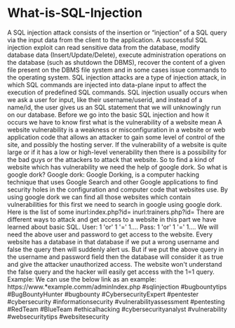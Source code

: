 # What-is-SQL-Injection

A SQL injection attack consists of the insertion or “injection” of a SQL query via the input data from the client to the application. A successful SQL injection exploit can read sensitive data from the database, modify database data (Insert/Update/Delete), execute administration operations on the database (such as shutdown the DBMS), recover the content of a given file present on the DBMS file system and in some cases issue commands to the operating system. SQL injection attacks are a type of injection attack, in which SQL commands are injected into data-plane input to affect the execution of predefined SQL commands.
SQL injection usually occurs when we ask a user for input, like their username/userid, and instead of a name/id, the user gives us an SQL statement that we will unknowingly run on our database.
Before we go into the basic SQL injection and how it occurs we have to know first what is the vulnerability of a website mean
A website vulnerability is a weakness or misconfiguration in a website or web application code that allows an attacker to gain some level of control of the site, and possibly the hosting server.
If the vulnerability of a website is quite large or if it has a low or high-level venerability then there is a possibility for the bad guys or the attackers to attack that website.
So to find a kind of website which has vulnerability we need the help of google dork. So what is google dork?
Google dork: 
Google Dorking, is a computer hacking technique that uses Google Search and other Google applications to find security holes in the configuration and computer code that websites use.
By using google dork we can find all those websites which contain vulnerabilities for this first we need to search in google using google dork. Here is the list of some
inurl:index.php?id=
inurl:trainers.php?id=
There are different ways to attack and get access to a website in this part we have learned about basic SQL.
User: 1 'or' 1 '=' 1....
Pass: 1 'or' 1 '=' 1....
We will need the above user and password to get access to the website.
Every website has a database in that database if we put a wrong username and false the query then will suddenly alert us.
But if we put the above query in the username and password field then the database will consider it as true and give the attacker unauthorized access.
The website won't understand the false query and the hacker will easily get access with the 1=1 query.
Example:
We can use the below link as an example:
https://www.*example.comm/adminIndex.php
#sqlinjection #bugbountytips #BugBountyHunter #bugbounty #CybersecurityExpert #pentester #cybersecurity #informationsecurity #vulnerabilityassessment #pentesting #RedTeam #BlueTeam #ethicalhacking #cybersecurityanalyst #vulnerability #websecuritytips #websitesecurity
